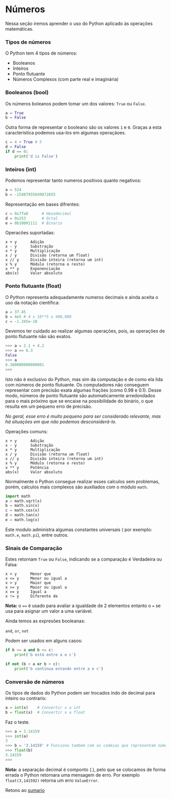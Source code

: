 # Números

Nessa seção iremos aprender o uso do Python aplicado às operações matemáticas.

### Tipos de números

O Python tem 4 tipos de números:

* Booleanos
* Inteiros
* Ponto flutuante
* Números Complexos (com parte real e imaginária)

### Booleanos (bool)
Os números boleanos podem tomar um dos valores: `True` ou `False`.

```python
a = True
b = False
```

Outra forma de representar o booleano são os valores `1` e `0`. Graças a esta caracteristica podemos usa-los em algumas operaçãoes.

```python
c = 4 + True # 5
d = False
if d == 0:
    print('d is False')
```


### Inteiros (int)

Podemos representar tanto numeros positivos quanto negativos:

```python
a = 524
b = -15487935649872655
```
Representação em bases difrentes:
```python
c = 0x7fa8      # Hexadecimal
d = 0o253       # Octal
e = 0b10001111  # Binario
```

Operacões suportadas:

```
x + y      Adição
x - y      Substração
x * y      Multiplicação
x / y      Divisão (retorna um float)
x // y     Divisão inteira (retorna um int)
x % y      Módulo (retorna o resto)
x ** y     Exponenciação
abs(x)     Valor absoluto
```



### Ponto flutuante (float)

O Python representa adequadamente numeros decimais e ainda aceita o uso da notação cientifica:

```python
a = 37.45
b = 4e5 # 4 x 10**5 o 400,000
c = -1.345e-10
```

Devemos ter cuidado ao realizar algumas operações, pois, as operações de ponto flutuante não são exatos.

```python
>>> a = 2.1 + 4.2
>>> a == 6.3
False
>>> a
6.300000000000001
>>>
```

Isto não é exclusivo do Python, mas sim da computação e de como ela lida com números de ponto flutuante. Os computadores não conseguem representar com precisão exata algumas frações (como 0.98 e 0.1). Desse modo, números de ponto flutuante são automaticamente arredondados para o mais próximo que se encaixe na possibilidade do binário, o que resulta em um pequeno erro de precisão.

*No geral, esse erro é muito pequeno para ser considerado relevante, mas há situações em que não podemos desconsiderá-lo.*

Operações comuns:

```
x + y      Adição
x - y      Substração
x * y      Multiplicação
x / y      Divisão (retorna um float)
x // y     Divisão inteira (retorna um int)
x % y      Módulo (retorna o resto)
x ** y     Potência
abs(x)     Valor absoluto
```

Normalmente o Python consegue realizar esses calculos sem problemas, porém, calculos mais complexos são auxiliados com o módulo `math`.

```python
import math
a = math.sqrt(x)
b = math.sin(x)
c = math.cos(x)
d = math.tan(x)
e = math.log(x)
```

Este modulo administra algumas constantes universais ( por exemplo: `math.e`, `math.pi`), entre outros.


### Sinais de Comparação

Estes retornam `True` ou `False`, indicando se a comparação é Verdadeira ou Falsa:

```
x < y      Menor que
x <= y     Menor ou igual a
x > y      Maior que
x >= y     Maior ou igual a
x == y     Igual a
x != y     Diferente de
```

**Nota:** o `==` é usado para avaliar a igualdade de 2 elementos entanto o `=` se usa para asignar um valor a uma variável.


Ainda temos as expresões booleanas:

`and`, `or`, `not`

Podem ser usados em alguns casos:

```python
if b >= a and b <= c:
    print('b está entre a e c')

if not (b < a or b > c):
    print('b continua estando entre a e c')
```

### Conversão de números

Os tipos de dados do Python podem ser trocados indo de decimal para inteiro ou contrario:

```python
a = int(x)    # Convertir x a int
b = float(x)  # Convertir x a float
```

Faz o teste.

```python
>>> a = 3.14159
>>> int(a)
3
>>> b = '3.14159' # Funciona também com as cadeias que representam números.
>>> float(b)
3.14159
>>>
```

**Nota:** a separação decimal é componto (.), pelo que se colocamos de forma errada o Python retornara uma mensagem de erro. Por exemplo `float(3,141592)` retorna um erro `ValueError`.



Retono ao [sumario](/Notas/01_Introducao/00_Resumo.md)